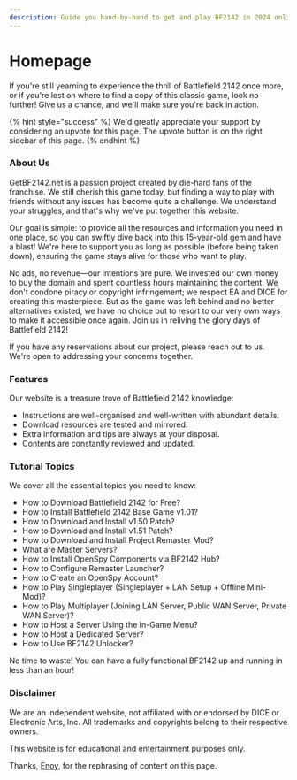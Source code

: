 ```yaml
---
description: Guide you hand-by-hand to get and play BF2142 in 2024 online for free!
---
```


# Homepage

If you're still yearning to experience the thrill of Battlefield 2142 once more, or if you're lost on where to find a copy of this classic game, look no further! Give us a chance, and we'll make sure you're back in action.

{% hint style="success" %}
We'd greatly appreciate your support by considering an upvote for this page. The upvote button is on the right sidebar of this page.
{% endhint %}

### About Us

GetBF2142.net is a passion project created by die-hard fans of the franchise. We still cherish this game today, but finding a way to play with friends without any issues has become quite a challenge. We understand your struggles, and that's why we've put together this website.

Our goal is simple: to provide all the resources and information you need in one place, so you can swiftly dive back into this 15-year-old gem and have a blast! We're here to support you as long as possible (before being taken down), ensuring the game stays alive for those who want to play.

No ads, no revenue—our intentions are pure. We invested our own money to buy the domain and spent countless hours maintaining the content. We don't condone piracy or copyright infringement; we respect EA and DICE for creating this masterpiece. But as the game was left behind and no better alternatives existed, we have no choice but to resort to our very own ways to make it accessible once again. Join us in reliving the glory days of Battlefield 2142!

If you have any reservations about our project, please reach out to us. We're open to addressing your concerns together.

### Features

Our website is a treasure trove of Battlefield 2142 knowledge:

* Instructions are well-organised and well-written with abundant details.
* Download resources are tested and mirrored.
* Extra information and tips are always at your disposal.
* Contents are constantly reviewed and updated.

### Tutorial Topics

We cover all the essential topics you need to know:

* How to Download Battlefield 2142 for Free?
* How to Install Battlefield 2142 Base Game v1.01?
* How to Download and Install v1.50 Patch?
* How to Download and Install v1.51 Patch?
* How to Download and Install Project Remaster Mod?
* What are Master Servers?&#x20;
* How to Install OpenSpy Components via BF2142 Hub?
* How to Configure Remaster Launcher?
* How to Create an OpenSpy Account?
* How to Play Singleplayer (Singleplayer + LAN Setup + Offline Mini-Mod)?
* How to Play Multiplayer (Joining LAN Server, Public WAN Server, Private WAN Server)?
* How to Host a Server Using the In-Game Menu?
* How to Host a Dedicated Server?
* How to Use BF2142 Unlocker?

No time to waste! You can have a fully functional BF2142 up and running in less than an hour!

### Disclaimer

We are an independent website, not affiliated with or endorsed by DICE or Electronic Arts, Inc. All trademarks and copyrights belong to their respective owners.&#x20;

This website is for educational and entertainment purposes only.

Thanks, [Enoy](https://gamefaqs.gamespot.com/boards/937913-battlefield-2142-northern-strike/80527949), for the rephrasing of content on this page.
